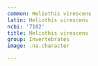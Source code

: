 ```yaml
---
common: Heliothis virescens
latin: Heliothis virescens
ncbi: '7102'
title: Heliothis virescens
group: Invertebrates
image: .na.character

---
```

